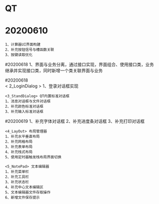 # QT

# 20200610
	1、计算器UI界面构建
	2、补充按钮信号与槽函数关联
	3、按键读取优化

#20200618
	1、界面与业务分离，通过接口实现，界面组合、使用接口类，业务继承并实现接口类，同时新增一个类关联界面与业务

#20200618  
	< 2_LoginDialog >
	1、登录对话框实现
	
	<3_StandDialog> QT内置标准对话框
	1、消息对话框与文件对话框
	2、补充颜色标准对话框
	3、补充输入标准对话框
	
#20200619
	1、补充字体对话框
	2、补充进度条对话框
	3、补充打印对话框
	
	<4_LayOut> 布局管理器
	1、补充水平垂直布局
	2、补充网格布局
	3、补充表单布局
	4、补充栈式布局
	5、使用定时器触发栈布局界面切换
	
	<5_NotePad> 文本编辑器
	1、补充菜单栏
	2、补充工具栏
	3、补充状态栏
	4、补充中心文本编辑区
	5、文本编辑器文件存取操作
	6、新增文件保存提示